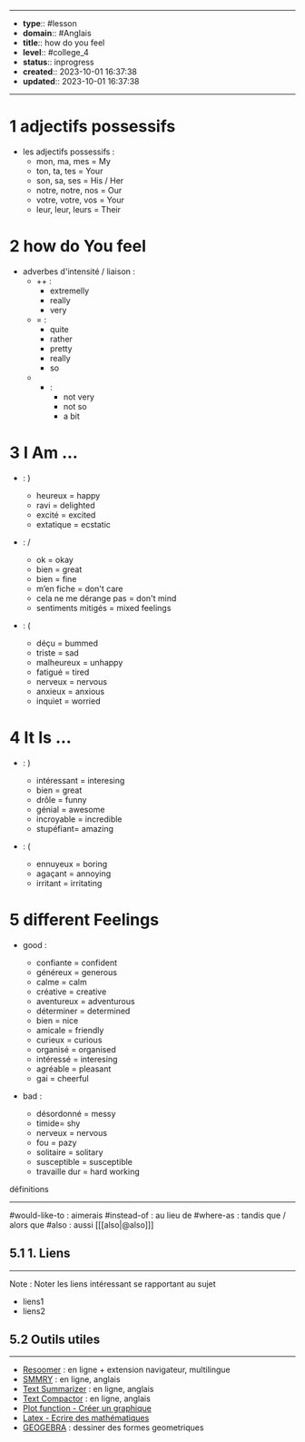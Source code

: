 


---
- **type**:: #lesson
- **domain**:: #Anglais
- **title**:: how do you feel 
- **level**:: #college_4
- **status**:: inprogress
- **created**:: 2023-10-01 16:37:38
- **updated**:: 2023-10-01 16:37:38
---

# 1	adjectifs possessifs

- les adjectifs possessifs :
	- mon, ma, mes = My
	- ton, ta, tes = Your
	- son, sa, ses = His / Her
	- notre, notre, nos = Our
	- votre, votre, vos = Your
	- leur, leur, leurs = Their

# 2	how do You feel 

- adverbes d'intensité / liaison :
	- ++ :
		- extremelly
		- really
		- very
	-  = :
		- quite
		- rather
		- pretty
		- really
		- so
	- - :
		- not very
		- not so 
		- a bit


# 3	I Am …

- : ) 
	- heureux = happy
	- ravi = delighted
	- excité = excited 
	- extatique = ecstatic

- : /
	- ok = okay
	- bien = great
	- bien = fine
	- m’en fiche = don't care
	- cela ne me dérange pas = don't mind
	- sentiments mitigés = mixed feelings

- : (
	- déçu = bummed
	- triste = sad
	- malheureux = unhappy
	- fatigué = tired
	- nerveux = nervous
	- anxieux = anxious 
	- inquiet = worried

# 4	It Is …

- : )
	- intéressant = interesing
	- bien = great
	- drôle = funny
	- génial = awesome
	- incroyable = incredible
	- stupéfiant= amazing

- : (
	- ennuyeux = boring
	- agaçant = annoying
	- irritant = irritating

# 5	different Feelings

- good :
	- confiante = confident
	- généreux = generous
	- calme = calm
	- créative = creative
	- aventureux = adventurous
	- déterminer = determined
	- bien = nice
	- amicale = friendly
	- curieux = curious
	- organisé = organised
	- intéressé = interesing
	- agréable = pleasant
	- gai = cheerful

- bad :
	- désordonné = messy
	- timide= shy
	- nerveux = nervous
	- fou = pazy
	- solitaire = solitary
	- susceptible = susceptible
	- travaille dur = hard working


définitions

---
#would-like-to : aimerais
#instead-of : au lieu de
#where-as : tandis que / alors que 
#also : aussi
[[[also|@also]]]


## 5.1	1. Liens
---

Note :  Noter les liens intéressant se rapportant au sujet

- liens1
- liens2



## 5.2	Outils utiles
---

-   [Resoomer](https://resoomer.com/fr) : en ligne + extension navigateur, multilingue
-   [SMMRY](https://smmry.com/) : en ligne, anglais
-   [Text Summarizer](http://textsummarization.net/text-summarizer) : en ligne, anglais
-   [Text Compactor](https://www.textcompactor.com/) : en ligne, anglais
- [Plot function - Créer un graphique](https://github.com/leonhma/obsidian-functionplot)
- [Latex - Ecrire des mathématiques](https://fr.wikibooks.org/wiki/LaTeX/%C3%89crire_des_math%C3%A9matiques)
- [GEOGEBRA](https://www.geogebra.org/geometry?lang=fr) : dessiner des formes geometriques 